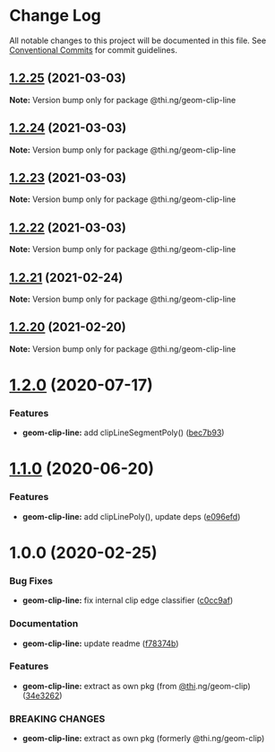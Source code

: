 # Change Log

All notable changes to this project will be documented in this file.
See [Conventional Commits](https://conventionalcommits.org) for commit guidelines.

## [1.2.25](https://github.com/thi-ng/umbrella/compare/@thi.ng/geom-clip-line@1.2.24...@thi.ng/geom-clip-line@1.2.25) (2021-03-03)

**Note:** Version bump only for package @thi.ng/geom-clip-line





## [1.2.24](https://github.com/thi-ng/umbrella/compare/@thi.ng/geom-clip-line@1.2.23...@thi.ng/geom-clip-line@1.2.24) (2021-03-03)

**Note:** Version bump only for package @thi.ng/geom-clip-line





## [1.2.23](https://github.com/thi-ng/umbrella/compare/@thi.ng/geom-clip-line@1.2.22...@thi.ng/geom-clip-line@1.2.23) (2021-03-03)

**Note:** Version bump only for package @thi.ng/geom-clip-line





## [1.2.22](https://github.com/thi-ng/umbrella/compare/@thi.ng/geom-clip-line@1.2.21...@thi.ng/geom-clip-line@1.2.22) (2021-03-03)

**Note:** Version bump only for package @thi.ng/geom-clip-line





## [1.2.21](https://github.com/thi-ng/umbrella/compare/@thi.ng/geom-clip-line@1.2.20...@thi.ng/geom-clip-line@1.2.21) (2021-02-24)

**Note:** Version bump only for package @thi.ng/geom-clip-line





## [1.2.20](https://github.com/thi-ng/umbrella/compare/@thi.ng/geom-clip-line@1.2.19...@thi.ng/geom-clip-line@1.2.20) (2021-02-20)

**Note:** Version bump only for package @thi.ng/geom-clip-line





# [1.2.0](https://github.com/thi-ng/umbrella/compare/@thi.ng/geom-clip-line@1.1.4...@thi.ng/geom-clip-line@1.2.0) (2020-07-17)


### Features

* **geom-clip-line:** add clipLineSegmentPoly() ([bec7b93](https://github.com/thi-ng/umbrella/commit/bec7b93f13450a02ca62995992d1f488d2ff24be))





# [1.1.0](https://github.com/thi-ng/umbrella/compare/@thi.ng/geom-clip-line@1.0.19...@thi.ng/geom-clip-line@1.1.0) (2020-06-20)


### Features

* **geom-clip-line:** add clipLinePoly(), update deps ([e096efd](https://github.com/thi-ng/umbrella/commit/e096efdbe71549a781daa5b154c47e5e0eea33d1))





# 1.0.0 (2020-02-25)


### Bug Fixes

* **geom-clip-line:** fix internal clip edge classifier ([c0cc9af](https://github.com/thi-ng/umbrella/commit/c0cc9af93293b3e68e9d5724874039e16bd6835e))


### Documentation

* **geom-clip-line:** update readme ([f78374b](https://github.com/thi-ng/umbrella/commit/f78374bec7dfe6227faaf699ab51e9a129ade922))


### Features

* **geom-clip-line:** extract as own pkg (from [@thi](https://github.com/thi).ng/geom-clip) ([34e3262](https://github.com/thi-ng/umbrella/commit/34e3262f8784df44f4adb729110d37513fccdfb3))


### BREAKING CHANGES

* **geom-clip-line:** extract as own pkg (formerly @thi.ng/geom-clip)

